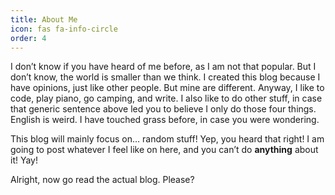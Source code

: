 ```yaml
---
title: About Me
icon: fas fa-info-circle
order: 4
---
```


I don’t know if you have heard of me before, as I am not that popular. But I don’t know, the world is smaller than we think. I created this blog because I have opinions, just like other people. But mine are different. Anyway, I like to code, play piano, go camping, and write. I also like to do other stuff, in case that generic sentence above led you to believe I only do those four things. English is weird. I have touched grass before, in case you were wondering. 

This blog will mainly focus on… random stuff! Yep, you heard that right! I am going to post whatever I feel like on here, and you can’t do **anything** about it! Yay!

Alright, now go read the actual blog. Please?

